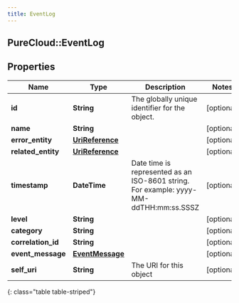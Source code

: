 ```yaml
---
title: EventLog
---
```

## PureCloud::EventLog

## Properties

|Name | Type | Description | Notes|
|------------ | ------------- | ------------- | -------------|
| **id** | **String** | The globally unique identifier for the object. | [optional] |
| **name** | **String** |  | [optional] |
| **error_entity** | [**UriReference**](UriReference.html) |  | [optional] |
| **related_entity** | [**UriReference**](UriReference.html) |  | [optional] |
| **timestamp** | **DateTime** | Date time is represented as an ISO-8601 string. For example: yyyy-MM-ddTHH:mm:ss.SSSZ | [optional] |
| **level** | **String** |  | [optional] |
| **category** | **String** |  | [optional] |
| **correlation_id** | **String** |  | [optional] |
| **event_message** | [**EventMessage**](EventMessage.html) |  | [optional] |
| **self_uri** | **String** | The URI for this object | [optional] |
{: class="table table-striped"}


